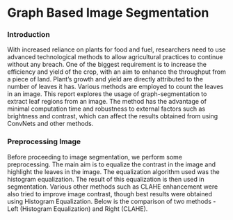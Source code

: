 # Graph Based Image Segmentation
### Introduction
With increased reliance on plants for food and fuel, researchers need to use advanced technological methods to allow agricultural practices to continue without any breach. One of the biggest requirement is to increase the efficiency and yield of the crop, with an aim to enhance the throughput from a piece of land. Plant’s growth and yield are directly attributed to the number of leaves it has. Various methods are employed to count the leaves in an image. This report explores the usage of graph-segmentation to extract leaf regions from an image. The method has the advantage of minimal computation time and robustness to external factors such as brightness and contrast, which can affect the results obtained from using ConvNets and other methods. 

### Preprocessing Image
Before proceeding to image segmentation, we perform some preprocessing. The main aim is to equalize the contrast in the image and highlight the leaves in the image. The equalization algorithm used was the histogram equalization. The result of this equalization is then used in segmentation. Various other methods such as CLAHE enhancement were also tried to improve image contrast, though best results were obtained using Histogram Equalization. Below is the comparison of two methods - Left (Histogram Equalization) and Right (CLAHE).
